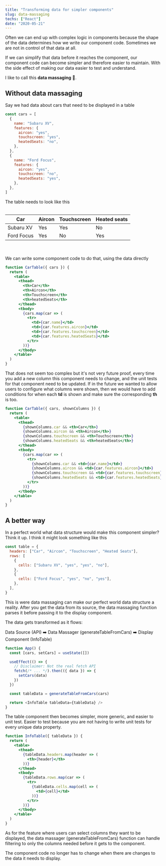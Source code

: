 ```yaml
---
title: "Transforming data for simpler components"
slug: data-massaging
techs: ["React"]
date: "2020-05-21"
---
```


Often we can end up with complex logic in components because the shape of the data determines how we write our component code. Sometimes we are not in control of that data at all.

If we can simplify that data before it reaches the component, our component code can become simpler and therefore easier to maintain. With the side effect of making our data easier to test and understand.

I like to call this **data massaging** 💆.

## Without data massaging

Say we had data about cars that need to be displayed in a table

```js
const cars = [
  {
    name: "Subaru XV",
    features: {
      aircon: "yes",
      touchscreen: "yes",
      heatedSeats: "no",
    },
  },
  {
    name: "Ford Focus",
    features: {
      aircon: "yes",
      touchscreen: "no",
      heatedSeats: "yes",
    },
  },
]
```

The table needs to look like this
<br/>
<br/>

<table class="w-full">
  <thead>
    <th>Car</th>
    <th>Aircon</th>
    <th>Touchscreen</th>
    <th>Heated seats</th>
  </thead>
  <tbody>
    <tr>
      <td>Subaru XV</td>
      <td>Yes</td>
      <td>Yes</td>
      <td>No</td>
    </tr>
    <tr>
      <td>Ford Focus</td>
      <td>Yes</td>
      <td>No</td>
      <td>Yes</td>
    </tr>
  </tbody>
<table>

<br/>
<br/>
We can write some component code to do that, using the data directly

```jsx
function CarTable({ cars }) {
  return (
    <table>
      <thead>
        <th>Car</th>
        <th>Aircon</th>
        <th>Touchscreen</th>
        <th>heatedSeats</th>
      </thead>
      <tbody>
        {cars.map(car => (
          <tr>
            <td>{car.name}</td>
            <td>{car.features.aircon}</td>
            <td>{car.features.touchscreen}</td>
            <td>{car.features.heatedSeats}</td>
          </tr>
        ))}
      </tbody>
    </table>
  )
}
```

That does not seem too complex but it's not very future proof, every time you add a new column this component needs to change, and the unit tests for that component need to be updated. If in the future we wanted to allow users to configure what columns were shown, then we would have to add conditions for when each **td** is shown and make sure the corresponding **th** is too.

```jsx
function CarTable({ cars, shownColumns }) {
  return (
    <table>
      <thead>
        {shownColumns.car && <th>Car</th>}
        {shownColumns.aircon && <th>Aircon</th>}
        {shownColumns.touchscreen && <th>Touchscreen</th>}
        {shownColumns.heatedSeats && <th>heatedSeats</th>}
      </thead>
      <tbody>
        {cars.map(car => (
          <tr>
            {shownColumns.car && <td>{car.name}</td>}
            {shownColumns.aircon && <td>{car.features.aircon}</td>}
            {shownColumns.touchscreen && <td>{car.features.touchscreen}</td>}
            {shownColumns.heatedSeats && <td>{car.features.heatedSeats}</td>}
          </tr>
        ))}
      </tbody>
    </table>
  )
}
```

## A better way

In a perfect world what data structure would make this component simpler? Think it up. I think it might look something like this

```js
const table = {
  headers: ["Car", "Aircon", "Touchscreen", "Heated Seats"],
  rows: [
    {
      cells: ["Subaru XV", "yes", "yes", "no"],
    },
    {
      cells: ["Ford Focus", "yes", "no", "yes"],
    },
  ],
}
```

This is were data massaging can make our perfect world data structure a reality. After you get the data from its source, the data massaging function parses it before passing it to the display component.

The data gets transformed as it flows:

Data Source (API) ➡️ Data Massager (generateTableFromCars) ➡️ Display Component (InfoTable)

```js
function App() {
  const [cars, setCars] = useState([])

  useEffect(() => {
    // Disclaimer: Not the real fetch API
    fetch(/* ... */).then(({ data }) => {
      setCars(data)
    })
  })

  const tableData = generateTableFromCars(cars)

  return <InfoTable tableData={tableData} />
}
```

The table component then becomes simpler, more generic, and easier to unit test. Easier to test because you are not having to write unit tests for every unique data property.

```jsx
function InfoTable({ tableData }) {
  return (
    <table>
      <thead>
        {tableData.headers.map(header => (
          <th>{header}</th>
        ))}
      </thead>
      <tbody>
        {tableData.rows.map(car => (
          <tr>
            {tableData.cells.map(cell => (
              <td>{cell}</td>
            ))}
          </tr>
        ))}
      </tbody>
    </table>
  )
}
```

As for the feature where users can select columns they want to be displayed, the data massager (generateTableFromCars) function can handle filtering to only the columns needed before it gets to the component.

The component code no longer has to change when there are changes to the data it needs to display.
